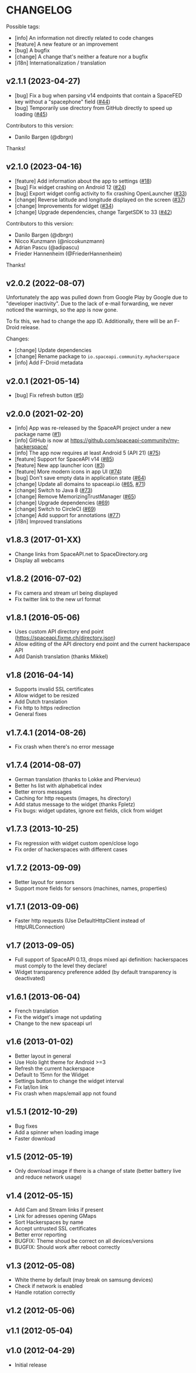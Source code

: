 # CHANGELOG

Possible tags:

- [info] An information not directly related to code changes
- [feature] A new feature or an improvement
- [bug] A bugfix
- [change] A change that's neither a feature nor a bugfix
- [i18n] Internationalization / translation


## v2.1.1 (2023-04-27)

- [bug] Fix a bug when parsing v14 endpoints that contain a SpaceFED key
  without a "spacephone" field ([#44])
- [bug] Temporarily use directory from GitHub directly to speed up loading
  ([#45])

Contributors to this version:

- Danilo Bargen (@dbrgn)

Thanks!

[#44]: https://github.com/spaceapi-community/my-hackerspace/pull/44
[#45]: https://github.com/spaceapi-community/my-hackerspace/pull/45


## v2.1.0 (2023-04-16)

- [feature] Add information about the app to settings ([#18])
- [bug] Fix widget crashing on Android 12 ([#24])
- [bug] Export widget config activity to fix crashing OpenLauncher ([#33])
- [change] Reverse latitude and longitude displayed on the screen ([#37])
- [change] Improvements for widget ([#34])
- [change] Upgrade dependencies, change TargetSDK to 33 ([#42])

Contributors to this version:

- Danilo Bargen (@dbrgn)
- Nicco Kunzmann (@niccokunzmann)
- Adrian Pascu (@adipascu)
- Frieder Hannenheim (@FriederHannenheim)

Thanks!

[#18]: https://github.com/spaceapi-community/my-hackerspace/pull/18
[#24]: https://github.com/spaceapi-community/my-hackerspace/pull/24
[#33]: https://github.com/spaceapi-community/my-hackerspace/pull/33
[#34]: https://github.com/spaceapi-community/my-hackerspace/pull/34
[#37]: https://github.com/spaceapi-community/my-hackerspace/pull/37
[#42]: https://github.com/spaceapi-community/my-hackerspace/pull/42
[#44]: https://github.com/spaceapi-community/my-hackerspace/pull/44


## v2.0.2 (2022-08-07)

Unfortunately the app was pulled down from Google Play by Google due to
"developer inactivity". Due to the lack of e-mail forwarding, we never noticed
the warnings, so the app is now gone.

To fix this, we had to change the app ID. Additionally, there will be an F-Droid release.

Changes:

- [change] Update dependencies
- [change] Rename package to `io.spaceapi.community.myhackerspace`
- [info] Add F-Droid metadata


## v2.0.1 (2021-05-14)

- [bug] Fix refresh button ([#5][i5])

[i5]: https://github.com/spaceapi-community/my-hackerspace/pull/5


## v2.0.0 (2021-02-20)

- [info] App was re-released by the SpaceAPI project under a new package name ([#1][i1])
- [info] GitHub is now at https://github.com/spaceapi-community/my-hackerspace/
- [info] The app now requires at least Android 5 (API 21) ([#75][i75])
- [feature] Support for SpaceAPI v14 ([#85][i85])
- [feature] New app launcher icon ([#3][i3])
- [feature] More modern icons in app UI ([#74][i74])
- [bug] Don't save empty data in application state ([#64][i64])
- [change] Update all domains to spaceapi.io ([#65][i65], [#71][i71])
- [change] Switch to Java 8 ([#73][i73])
- [change] Remove MemorizingTrustManager ([#65][i65])
- [change] Upgrade dependencies ([#69][i69])
- [change] Switch to CircleCI ([#69][i69])
- [change] Add support for annotations ([#77][i77])
- [i18n] Improved translations

[i1]: https://github.com/spaceapi-community/my-hackerspace/pull/1
[i3]: https://github.com/spaceapi-community/my-hackerspace/pull/3
[i64]: https://github.com/fixme-lausanne/MyHackerspace/pull/64
[i65]: https://github.com/fixme-lausanne/MyHackerspace/pull/65
[i69]: https://github.com/fixme-lausanne/MyHackerspace/pull/69
[i71]: https://github.com/fixme-lausanne/MyHackerspace/pull/71
[i73]: https://github.com/fixme-lausanne/MyHackerspace/pull/73
[i74]: https://github.com/fixme-lausanne/MyHackerspace/pull/74
[i75]: https://github.com/fixme-lausanne/MyHackerspace/pull/75
[i77]: https://github.com/fixme-lausanne/MyHackerspace/pull/77
[i85]: https://github.com/fixme-lausanne/MyHackerspace/pull/85


## v1.8.3 (2017-01-XX)

- Change links from SpaceAPI.net to SpaceDirectory.org
- Display all webcams


## v1.8.2 (2016-07-02)

- Fix camera and stream url being displayed
- Fix twitter link to the new url format


## v1.8.1 (2016-05-06)

- Uses custom API directory end point (https://spaceapi.fixme.ch/directory.json)
- Allow editing of the API directory end point and the current hackerspace API
- Add Danish translation (thanks Mikkel)


## v1.8 (2016-04-14)

- Supports invalid SSL certificates
- Allow widget to be resized
- Add Dutch translation
- Fix http to https redirection
- General fixes


## v1.7.4.1 (2014-08-26)

- Fix crash when there's no error message


## v1.7.4 (2014-08-07)

- German translation (thanks to Lokke and Phervieux)
- Better hs list with alphabetical index
- Better errors messages
- Caching for http requests (images, hs directory)
- Add status message to the widget (thanks Fpletz)
- Fix bugs: widget updates, ignore ext fields, click from widget


## v1.7.3 (2013-10-25)

- Fix regression with widget custom open/close logo
- Fix order of hackerspaces with different cases


## v1.7.2 (2013-09-09)

- Better layout for sensors
- Support more fields for sensors (machines, names, properties)


## v1.7.1 (2013-09-06)

- Faster http requests (Use DefaultHttpClient instead of HttpURLConnection)


## v1.7 (2013-09-05)

- Full support of SpaceAPI 0.13, drops mixed api definition: hackerspaces must comply to the level they declare!
- Widget transparency preference added (by default transparency is deactivated)


## v1.6.1 (2013-06-04)

- French translation
- Fix the widget's image not updating
- Change to the new spaceapi url


## v1.6 (2013-01-02)

- Better layout in general
- Use Holo light theme for Android >=3
- Refresh the current hackerspace
- Default to 15mn for the Widget
- Settings button to change the widget interval
- Fix lat/lon link
- Fix crash when maps/email app not found


## v1.5.1 (2012-10-29)

- Bug fixes
- Add a spinner when loading image
- Faster download


## v1.5 (2012-05-19)

- Only download image if there is a change of state (better battery live and reduce network usage)


## v1.4 (2012-05-15)

- Add Cam and Stream links if present
- Link for adresses opening GMaps
- Sort Hackerspaces by name
- Accept untrusted SSL certificates
- Better error reporting
- BUGFIX: Theme shoud be correct on all devices/versions
- BUGFIX: Should work after reboot correctly


## v1.3 (2012-05-08)

- White theme by default (may break on samsung devices)
- Check if network is enabled
- Handle rotation correctly


## v1.2 (2012-05-06)


## v1.1 (2012-05-04)


## v1.0 (2012-04-29)

- Initial release
